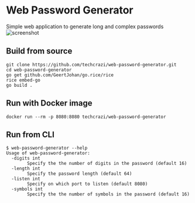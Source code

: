 # Web Password Generator
Simple web application to generate long and complex passwords 
![screenshot](../assets/screenshot.jpg/?raw=true)
## Build from source
```
git clone https://github.com/techcrazi/web-password-generator.git
cd web-password-generator
go get github.com/GeertJohan/go.rice/rice
rice embed-go 
go build .
```
## Run with Docker image
```
docker run --rm -p 8080:8080 techcrazi/web-password-generator
```
## Run from CLI
```
$ web-password-generator --help
Usage of web-password-generator:
  -digits int
    	Specify the the number of digits in the password (default 16)
  -length int
    	Specify the password length (default 64)
  -listen int
    	Specify on which port to listen (default 8080)
  -symbols int
    	Specify the the number of symbols in the password (default 16)
```
